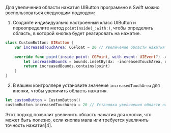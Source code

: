 Для увеличения области нажатия UIButton программно в Swift можно воспользоваться следующим подходом:

1. Создайте индивидуально настроенный класс UIButton и переопределите метод `pointInside(_:with:)`, чтобы определить область, в которой кнопка будет реагировать на нажатие.
   
```swift
class CustomButton: UIButton {
    var increasedTouchArea: CGFloat = 20 // Увеличение области нажатия
    
    override func point(inside point: CGPoint, with event: UIEvent?) -> Bool {
        let increasedBounds = bounds.insetBy(dx: -increasedTouchArea, dy: -increasedTouchArea)
        return increasedBounds.contains(point)
    }
}
```

2. В вашем контроллере установите значение `increasedTouchArea` для кнопки, чтобы увеличить область нажатия.

```swift
let customButton = CustomButton()
customButton.increasedTouchArea = 20 // Установка увеличения области нажатия
```

Этот подход позволит увеличить область нажатия для кнопки, что может быть полезно, если кнопка мала или требуется увеличить точность нажатия[4].